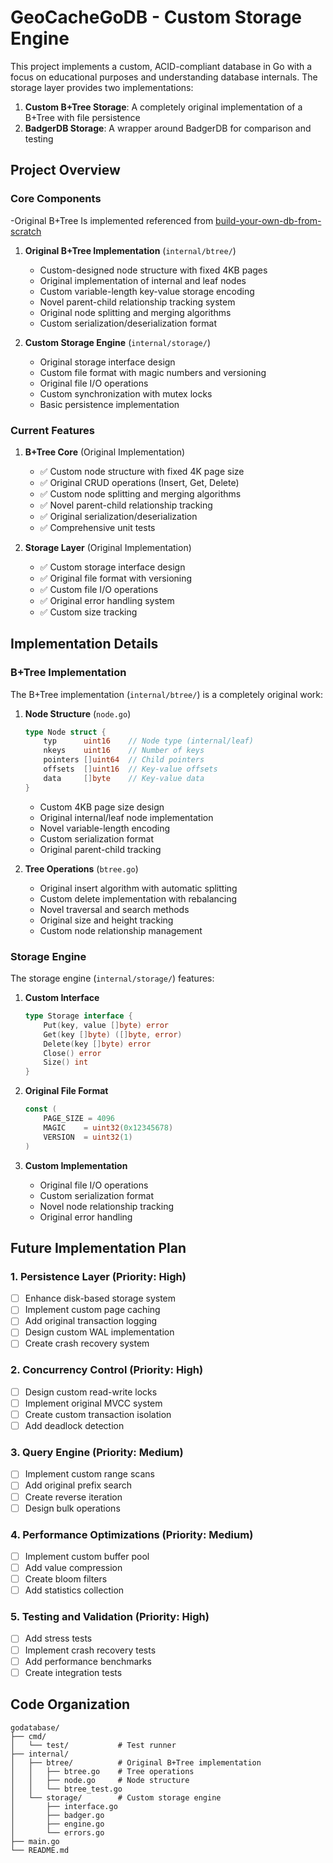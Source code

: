# GeoCacheGoDB - Custom Storage Engine

This project implements a custom, ACID-compliant database in Go with a focus on educational purposes and understanding database internals. The storage layer provides two implementations:

1. **Custom B+Tree Storage**: A completely original implementation of a B+Tree with file persistence
2. **BadgerDB Storage**: A wrapper around BadgerDB for comparison and testing

## Project Overview

### Core Components
-Original B+Tree Is implemented referenced from [ build-your-own-db-from-scratch](https://build-your-own.org/database/)
1. **Original B+Tree Implementation** (`internal/btree/`)
   - Custom-designed node structure with fixed 4KB pages
   - Original implementation of internal and leaf nodes
   - Custom variable-length key-value storage encoding
   - Novel parent-child relationship tracking system
   - Original node splitting and merging algorithms
   - Custom serialization/deserialization format

2. **Custom Storage Engine** (`internal/storage/`)
   - Original storage interface design
   - Custom file format with magic numbers and versioning
   - Original file I/O operations
   - Custom synchronization with mutex locks
   - Basic persistence implementation

### Current Features

1. **B+Tree Core** (Original Implementation)
   - ✅ Custom node structure with fixed 4K page size
   - ✅ Original CRUD operations (Insert, Get, Delete)
   - ✅ Custom node splitting and merging algorithms
   - ✅ Novel parent-child relationship tracking
   - ✅ Original serialization/deserialization
   - ✅ Comprehensive unit tests

2. **Storage Layer** (Original Implementation)
   - ✅ Custom storage interface design
   - ✅ Original file format with versioning
   - ✅ Custom file I/O operations
   - ✅ Original error handling system
   - ✅ Custom size tracking

## Implementation Details

### B+Tree Implementation

The B+Tree implementation (`internal/btree/`) is a completely original work:

1. **Node Structure** (`node.go`)
   ```go
   type Node struct {
       typ      uint16    // Node type (internal/leaf)
       nkeys    uint16    // Number of keys
       pointers []uint64  // Child pointers
       offsets  []uint16  // Key-value offsets
       data     []byte    // Key-value data
   }
   ```
   - Custom 4KB page size design
   - Original internal/leaf node implementation
   - Novel variable-length encoding
   - Custom serialization format
   - Original parent-child tracking

2. **Tree Operations** (`btree.go`)
   - Original insert algorithm with automatic splitting
   - Custom delete implementation with rebalancing
   - Novel traversal and search methods
   - Original size and height tracking
   - Custom node relationship management

### Storage Engine

The storage engine (`internal/storage/`) features:

1. **Custom Interface**
   ```go
   type Storage interface {
       Put(key, value []byte) error
       Get(key []byte) ([]byte, error)
       Delete(key []byte) error
       Close() error
       Size() int
   }
   ```

2. **Original File Format**
   ```go
   const (
       PAGE_SIZE = 4096
       MAGIC    = uint32(0x12345678)
       VERSION  = uint32(1)
   )
   ```

3. **Custom Implementation**
   - Original file I/O operations
   - Custom serialization format
   - Novel node relationship tracking
   - Original error handling

## Future Implementation Plan

### 1. Persistence Layer (Priority: High)
- [ ] Enhance disk-based storage system
- [ ] Implement custom page caching
- [ ] Add original transaction logging
- [ ] Design custom WAL implementation
- [ ] Create crash recovery system

### 2. Concurrency Control (Priority: High)
- [ ] Design custom read-write locks
- [ ] Implement original MVCC system
- [ ] Create custom transaction isolation
- [ ] Add deadlock detection

### 3. Query Engine (Priority: Medium)
- [ ] Implement custom range scans
- [ ] Add original prefix search
- [ ] Create reverse iteration
- [ ] Design bulk operations

### 4. Performance Optimizations (Priority: Medium)
- [ ] Implement custom buffer pool
- [ ] Add value compression
- [ ] Create bloom filters
- [ ] Add statistics collection

### 5. Testing and Validation (Priority: High)
- [ ] Add stress tests
- [ ] Implement crash recovery tests
- [ ] Add performance benchmarks
- [ ] Create integration tests

## Code Organization

```
godatabase/
├── cmd/
│   └── test/           # Test runner
├── internal/
│   ├── btree/          # Original B+Tree implementation
│   │   ├── btree.go    # Tree operations
│   │   ├── node.go     # Node structure
│   │   └── btree_test.go
│   └── storage/        # Custom storage engine
│       ├── interface.go
│       ├── badger.go
│       ├── engine.go
│       └── errors.go
├── main.go
└── README.md
```



